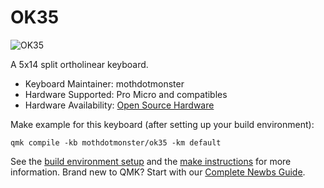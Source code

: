 # OK35

![OK35](https://i.redd.it/o9gc51mxlol81.jpg)

A 5x14 split ortholinear keyboard.

* Keyboard Maintainer: mothdotmonster
* Hardware Supported: Pro Micro and compatibles
* Hardware Availability: [Open Source Hardware](https://github.com/mothdotmonster/OK35)

Make example for this keyboard (after setting up your build environment):

    qmk compile -kb mothdotmonster/ok35 -km default

See the [build environment setup](https://docs.qmk.fm/#/getting_started_build_tools) and the [make instructions](https://docs.qmk.fm/#/getting_started_make_guide) for more information. Brand new to QMK? Start with our [Complete Newbs Guide](https://docs.qmk.fm/#/newbs).
